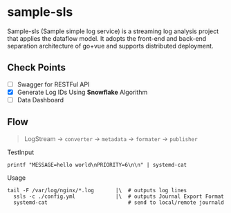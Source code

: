 # sample-sls

Sample-sls (Sample simple log service) is a streaming log analysis project that applies the dataflow model. It adopts the front-end and back-end separation architecture of go+vue and supports distributed deployment.

## Check Points

- [ ] Swagger for RESTFul API
- [x] Generate Log IDs Using **Snowflake** Algorithm
- [ ] Data Dashboard

## Flow

> LogStream -> `converter` -> `metadata` -> `formater` -> `publisher`

TestInput

```shell
printf "MESSAGE=hello world\nPRIORITY=6\n\n" | systemd-cat
```

Usage

```shell
tail -F /var/log/nginx/*.log       |\  # outputs log lines
  ssls -c ./config.yml             |\  # outputs Journal Export Format
  systemd-cat                          # send to local/remote journald
```